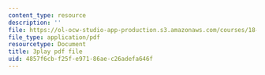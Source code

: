 ```yaml
---
content_type: resource
description: ''
file: https://ol-ocw-studio-app-production.s3.amazonaws.com/courses/18-01sc-single-variable-calculus-fall-2010/4857f6cbf25fe97186aec26adefa646f_XRkgBWbWvg4.pdf
file_type: application/pdf
resourcetype: Document
title: 3play pdf file
uid: 4857f6cb-f25f-e971-86ae-c26adefa646f
---
```

